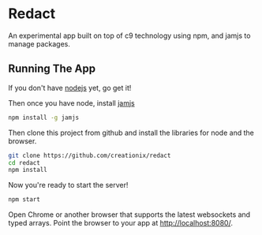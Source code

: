 # Redact

An experimental app built on top of c9 technology using npm, and jamjs to manage packages.

## Running The App

If you don't have [nodejs][] yet, go get it!

Then once you have node, install [jamjs][]

```sh
npm install -g jamjs
```

Then clone this project from github and install the libraries for node and the browser.

```sh
git clone https://github.com/creationix/redact
cd redact
npm install
```

Now you're ready to start the server!

```sh
npm start
```

Open Chrome or another browser that supports the latest websockets and typed arrays.
Point the browser to your app at <http://localhost:8080/>.

[nodejs]: http://nodejs.org>
[jamjs]: http://jamjs.org/